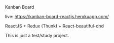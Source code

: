 Kanban Board

live: https://kanban-board-reactjs.herokuapp.com/

ReactJS + Redux (Thunk) + React-beautiful-dnd

This is just a test/study project.
